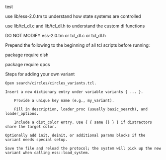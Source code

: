 test

use lib/ess-2.0.tm to understand how state systems are controlled

use lib/tcl_dl.c and lib/tcl_dl.h to understand the custom dl functions

DO NOT MODIFY ess-2.0.tm or tcl_dl.c or tcl_dl.h

Prepend the following to the beginning of all tcl scripts before running:

package require dlsh

package require qpcs



Steps for adding your own variant

    Open search/circles/circles_variants.tcl.

    Insert a new dictionary entry under variable variants { ... }.

        Provide a unique key name (e.g., my_variant).

        Fill in description, loader_proc (usually basic_search), and loader_options.

        Include a dist_color entry. Use { { same {} } } if distractors share the target color.

    Optionally add init, deinit, or additional params blocks if the variant needs special setup.

    Save the file and reload the protocol; the system will pick up the new variant when calling ess::load_system.

    
